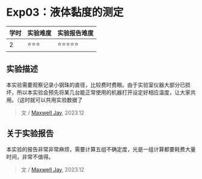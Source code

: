 # Exp03：液体黏度的测定

| 学时 | 实验难度 | 实验报告难度 |
|------|---------|------------|
| 2 | ⭐⭐⭐ | ⭐⭐⭐⭐⭐ |

## 实验描述

本实验需要观察记录小钢珠的直径，比较费时费眼。由于实验室仪器大部分已损坏，所以本实验会预先将某几台能正常使用的机器打开设定好相应温度，让大家共用。（这时就可以共用实验数据了

> 文 / [Maxwell Jay](https://github.com/MaxwellJay256), 2023.12

## 关于实验报告

本实验的报告非常非常麻烦，需要计算五组不确定度，光是一组计算都要耗费大量时间，非常不值得。

> 文 / [Maxwell Jay](https://github.com/MaxwellJay256), 2023.12
